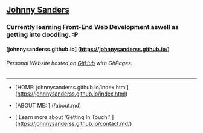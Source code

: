 ## [Johnny Sanders](https://github.com/JohnnySanderss)

### Currently learning Front-End Web Development aswell as getting into doodling. :P 

#### [johnnysanderss.github.io] (https://johnnysanderss.github.io/)

###### Personal Website hosted on [GitHub](https://github.com/JohnnySanderss) with GitPages.


--- ---


- [HOME: johnnysanderss.github.io/index.html] (https://johnnysanderss.github.io/index.html)

- [ABOUT ME: ] (/about.md)


- [ Learn more about 'Getting In Touch!' ] (https://johnnysanderss.github.io/contact.md/)
